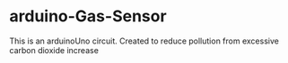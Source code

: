 # arduino-Gas-Sensor
This is an arduinoUno circuit. Created to reduce pollution from excessive carbon dioxide increase

